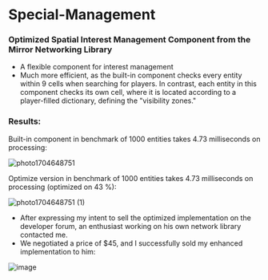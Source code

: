 # Special-Management
### Optimized Spatial Interest Management Component from the Mirror Networking Library

* A flexible component for interest management
* Much more efficient, as the built-in component checks every entity within 9 cells when searching for players. In contrast, each entity in this component checks its own cell, where it is located according to a player-filled dictionary, defining the "visibility zones."

### Results:
Built-in component in benchmark of 1000 entities takes 4.73 milliseconds on processing:

![photo1704648751](https://github.com/LobosProger/Special-Management/assets/78168123/174ab5be-e797-4c94-8d7b-d949f0e9dcc6)

Optimize version in benchmark of 1000 entities takes 4.73 milliseconds on processing (optimized on 43 %):

![photo1704648751 (1)](https://github.com/LobosProger/Special-Management/assets/78168123/e16828f0-5827-4cf6-a1d9-c3d67e7773ca)

* After expressing my intent to sell the optimized implementation on the developer forum, an enthusiast working on his own network library contacted me. 
* We negotiated a price of $45, and I successfully sold my enhanced implementation to him:

![image](https://github.com/LobosProger/Special-Management/assets/78168123/41767d2b-5fad-45bb-963a-15354d4a6a32)
